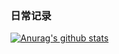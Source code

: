 ### 日常记录

[![Anurag's github stats](https://github-readme-stats.vercel.app/api?username=liuqiangemailsx&show_icons=true&theme=radical)](https://github.com/anuraghazra/github-readme-stats)




